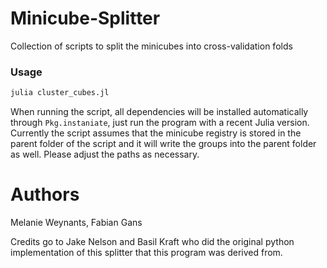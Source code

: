 # Minicube-Splitter

Collection of scripts to split the minicubes into cross-validation folds

### Usage

````julia
julia cluster_cubes.jl
````

When running the script, all dependencies will be installed automatically through `Pkg.instaniate`, just run the program with a recent Julia version. Currently the script assumes that the minicube registry is stored in the parent folder of the script and it will write the groups into the parent folder as well. Please adjust the paths as necessary. 

# Authors

Melanie Weynants, Fabian Gans

Credits go to Jake Nelson and Basil Kraft who did the original python implementation of this splitter that this program was derived from. 

